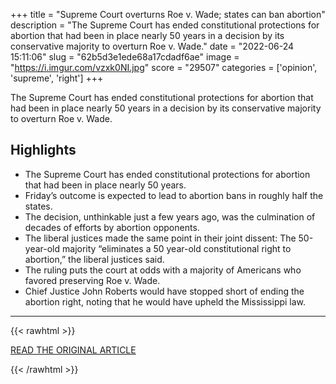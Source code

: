 +++
title = "Supreme Court overturns Roe v. Wade; states can ban abortion"
description = "The Supreme Court has ended constitutional protections for abortion that had been in place nearly 50 years in a decision by its conservative majority to overturn Roe v. Wade."
date = "2022-06-24 15:11:06"
slug = "62b5d3e1ede68a17cdadf6ae"
image = "https://i.imgur.com/vzxk0NI.jpg"
score = "29507"
categories = ['opinion', 'supreme', 'right']
+++

The Supreme Court has ended constitutional protections for abortion that had been in place nearly 50 years in a decision by its conservative majority to overturn Roe v. Wade.

## Highlights

- The Supreme Court has ended constitutional protections for abortion that had been in place nearly 50 years.
- Friday’s outcome is expected to lead to abortion bans in roughly half the states.
- The decision, unthinkable just a few years ago, was the culmination of decades of efforts by abortion opponents.
- The liberal justices made the same point in their joint dissent: The 50-year-old majority “eliminates a 50 year-old constitutional right to abortion,” the liberal justices said.
- The ruling puts the court at odds with a majority of Americans who favored preserving Roe v. Wade.
- Chief Justice John Roberts would have stopped short of ending the abortion right, noting that he would have upheld the Mississippi law.

---

{{< rawhtml >}}
  <p class="article-category">
    <a target="_blank" href="https://apnews.com/article/854f60302f21c2c35129e58cf8d8a7b0">READ THE ORIGINAL ARTICLE</a>
  </p>
{{< /rawhtml >}}
